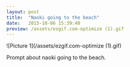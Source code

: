 ```yaml
---
layout: post
title:  "Naoki going to the beach"
date:   2015-10-06 15:39:40
preview: /assets/ezgif.com-optimize (1).gif
---
```


![Picture 1](/assets/ezgif.com-optimize (1).gif)

Prompt about naoki going to the beach.

